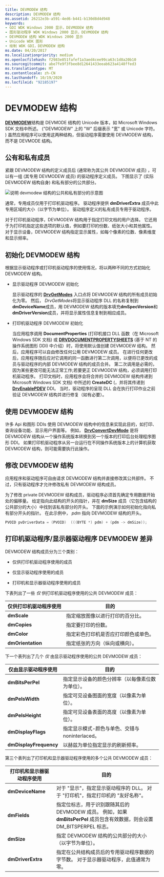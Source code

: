 ```yaml
---
title: DEVMODEW 结构
description: DEVMODEW 结构
ms.assetid: 26212e3b-a591-4ed6-b441-b130d8d4d948
keywords:
- GDI WDK Windows 2000 显示，DEVMODEW 结构
- 图形驱动程序 WDK Windows 2000 显示，DEVMODEW 结构
- DEVMODEW 结构 WDK Windows 2000 显示
- Unicode WDK 图形
- 绘制 WDK GDI，DEVMODEW 结构
ms.date: 04/20/2017
ms.localizationpriority: medium
ms.openlocfilehash: f2983e851fafef1a3aed4cee99ca63c1d8a20b10
ms.sourcegitcommit: abe7fe9f3fbee8d12641433eeab623a4148ffed3
ms.translationtype: MT
ms.contentlocale: zh-CN
ms.lasthandoff: 10/19/2020
ms.locfileid: "92185197"
---
```

# <a name="the-devmodew-structure"></a>DEVMODEW 结构

[**DEVMODEW**](/windows/win32/api/wingdi/ns-wingdi-devmodew)结构是 DEVMODE 结构的 Unicode 版本，如 Microsoft Windows SDK 文档中所述。  ("DEVMODEW" 上的 "W" 后缀表示 "宽" 或 Unicode 字符。 ) 虽然应用程序可以使用这两种结构，但驱动程序需要使用 DEVMODEW 结构，而不是 DEVMODE 结构。

## <a name="public-and-private-members"></a>公有和私有成员

紧跟 DEVMODEW 结构的定义成员后 (通常称为其公共 DEVMODEW 成员) ，可以有一组 (其专用 DEVMODEW 成员) 的驱动程序定义成员。 下图显示了 (实际 DEVMODEW 结构自身) 和私有部分的公共部分。

![说明 devmodew 结构的公共和私有部分的示意图](images/devmode.png)

通常，专用成员仅用于打印机驱动程序。 驱动程序提供 **dmDriverExtra** 成员中此专用区域的大小（以字节为单位）。 驱动程序定义的私有成员专用于驱动程序。

对于打印机驱动程序，DEVMODEW 结构用于指定打印文档的用户选择。 它还用于为打印机指定这些选项的默认值，例如要打印的份数、纸张大小和其他属性。 对于显示设备，DEVMODEW 结构指定显示属性，如每个像素的位数、像素维度和显示频率。

## <a name="initializing-a-devmodew-structure"></a>初始化 DEVMODEW 结构

根据显示驱动程序或打印机驱动程序的使用情况，将以两种不同的方式初始化 DEVMODEW 结构。

- 显示驱动程序 DEVMODEW 初始化

  显示驱动程序的 [**DrvGetModes**](/windows/win32/api/winddi/nf-winddi-drvgetmodes) 入口点将 DEVMODEW 结构的所有成员初始化为零。 然后， *DrvGetModes*将显示驱动程序 DLL 的名称复制到**dmDeviceName**成员，用 DEVMODEW 结构的版本填充**dmSpecVersion**和**dmDriverVersion**成员，并将显示属性信息复制到相应成员。

- 打印机驱动程序 DEVMODEW 初始化

  当应用程序调用 **DocumentProperties** (打印机接口 DLL 函数（在 Microsoft Windows SDK 文档) 或 [**DRVDOCUMENTPROPERTYSHEETS**](/windows-hardware/drivers/ddi/winddiui/nf-winddiui-drvdocumentpropertysheets) (基于 NT 的操作系统图形 DDI) 中介绍）时，将使用默认值创建 DEVMODEW 结构。 然后，应用程序可以自由修改任何公用 DEVMODEW 成员。 在进行任何更改后，应用程序随后应对它调用的同一函数进行第二次调用，以便将已更改的成员与驱动程序的内部 DEVMODEW 结构的成员合并。 第二次调用是必需的，因为某些更改可能无法正常工作;若要更正 DEVMODEW 结构，必须调用打印机驱动程序。 打印文档时，应用程序会将合并的 DEVMODEW 结构传递到 Microsoft Windows SDK 文档) 中所述的 **CreateDC** (，并将其传递到 [**DrvEnablePDEV**](/windows/win32/api/winddi/nf-winddi-drvenablepdev) DDI。 当时，驱动程序的呈现 DLL 会在执行打印作业之前验证 DEVMODEW 结构并进行修复（如有必要）。

## <a name="using-a-devmodew-structure"></a>使用 DEVMODEW 结构

许多 Api 和图形 DDIs 使用 DEVMODEW 结构中的信息来实现此目的，如打印、查询设备功能、显示用户界面等。 例如， [**DrvConvertDevMode**](/windows-hardware/drivers/ddi/winddiui/nf-winddiui-drvconvertdevmode) 是将 DEVMODEW 结构从一个操作系统版本转换到另一个版本的打印后台处理程序图形 DDI。 如果打印机驱动程序从另一台运行在不同操作系统版本上的计算机获取 DEVMODEW 结构，则可能需要执行此操作。

## <a name="modifying-a-devmodew-structure"></a>修改 DEVMODEW 结构

应用程序和驱动程序可自由请求 DEVMODEW 结构并直接修改其公共部件。 不过，只有驱动程序才允许修改私有 DEVMODEW 结构成员。

为了修改 private DEVMODEW 结构成员，驱动程序必须首先确定专用数据开始处的偏移量。 给定指向此结构的开头的指针，并在 **dmSize** 成员（它包含结构的公共部分的大小）中找到该私有部分的开头。 下面的示例演示如何初始化指向私有部分开头的指针。 在此示例中， *pdm* 指向 DEVMODEW 结构的开头。

```cpp
PVOID pvDriverData = (PVOID)  (((BYTE *) pdm) + (pdm -> dmSize));
```

## <a name="printer-driverdisplay-driver-devmodew-differences"></a>打印机驱动程序/显示器驱动程序 DEVMODEW 差异

DEVMODEW 结构成员分为三个类别：

- 仅供打印机驱动程序使用的成员

- 仅显示驱动程序使用的成员

- 打印机和显示器驱动程序使用的成员

下表列出了一些 *仅* 供打印机驱动程序使用的公共 DEVMODEW 成员：

| 仅供打印机驱动程序使用 | 目的 |
| ---------------------------- | ------- |
| **dmScale** | 指定缩放图像以进行打印的百分比。 |
| **dmCopies** | 指定要打印的份数。 |
| **dmColor** | 指定彩色打印机是否应打印颜色或单色。 |
| **dmOrientation** | 指定纸张的方向（纵向或横向）。 |

下一个表列出了几个 *仅* 由显示驱动程序使用的公共 DEVMODEW 成员：

|  仅由显示驱动程序使用 | 目的 |
| ----------------------------- | ------- |
| **dmBitsPerPel** | 指定显示设备的颜色分辨率（以每像素位数为单位）。 |
| **dmPelsWidth** | 指定可见设备图面的宽度（以像素为单位）。 |
| **dmPelsHeight** | 指定可见设备表面的高度（以像素为单位）。 |
| **dmDisplayFlags** | 指定显示模式-颜色与单色、交错与 noninterlaced。 |
| **dmDisplayFrequency** | 以赫兹为单位指定显示的刷新频率。 |

第三个表列出了打印机和显示器驱动程序使用的多个公共 DEVMODEW 成员：

| 打印机和显示器驱动程序使用| 目的 |
| ---------------------------------- | ------- |
| **dmDeviceName** | 对于 "显示"，指定显示驱动程序的 DLL。 对于 "打印机"，指定打印机的 "友好名称"。 |
| **dmFields** | 指定位标志，用于识别跟随其后的 DEVMODEW 成员。 例如，如果 **dmBitsPerPel** 成员包含有效数据，则会设置 DM_BITSPERPEL 标志。 |
| **dmSize** | 指定 DEVMODEW 结构的公共部分的大小（以字节为单位）。 |
| **dmDriverExtra** | 指定在公共结构成员后的专用驱动程序数据的字节数。 对于显示器驱动程序，此值通常为零。 |

